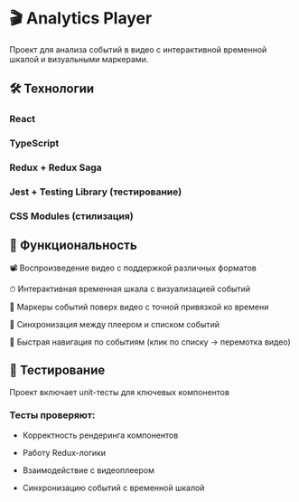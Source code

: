 # 🎬 Analytics Player

Проект для анализа событий в видео с интерактивной временной шкалой и визуальными маркерами.

## 🛠 Технологии

### React

### TypeScript

### Redux + Redux Saga

### Jest + Testing Library (тестирование)

### CSS Modules (стилизация)

## 🎯 Функциональность

📽 Воспроизведение видео с поддержкой различных форматов

⏱ Интерактивная временная шкала с визуализацией событий

🔴 Маркеры событий поверх видео с точной привязкой ко времени

🔄 Синхронизация между плеером и списком событий

🎯 Быстрая навигация по событиям (клик по списку → перемотка видео)

## 🧪 Тестирование

Проект включает unit-тесты для ключевых компонентов

### Тесты проверяют:

- Корректность рендеринга компонентов

- Работу Redux-логики

- Взаимодействие с видеоплеером

- Синхронизацию событий с временной шкалой
